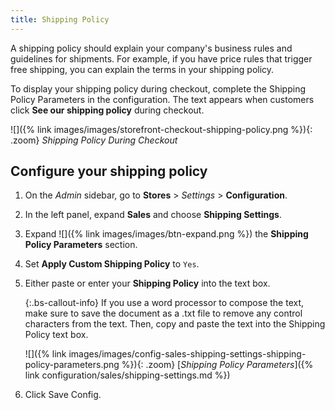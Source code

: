 ```yaml
---
title: Shipping Policy
---
```


A shipping policy should explain your company's business rules and guidelines for shipments. For example, if you have price rules that trigger free shipping, you can explain the terms in your shipping policy.

To display your shipping policy during checkout, complete the Shipping Policy Parameters in the configuration. The text appears when customers click **See our shipping policy** during checkout.

![]({% link images/images/storefront-checkout-shipping-policy.png %}){: .zoom}
_Shipping Policy During Checkout_

## Configure your shipping policy

1. On the _Admin_ sidebar, go to **Stores** > _Settings_ > **Configuration**.

1. In the left panel, expand **Sales** and choose **Shipping Settings**.

1. Expand ![]({% link images/images/btn-expand.png %}) the **Shipping Policy Parameters** section.

1. Set **Apply Custom Shipping Policy** to `Yes`.

1. Either paste or enter your **Shipping Policy** into the text box.

   {:.bs-callout-info}
   If you use a word processor to compose the text, make sure to save the document as a .txt file to remove any control characters from the text. Then, copy and paste the text into the Shipping Policy text box.

   ![]({% link images/images/config-sales-shipping-settings-shipping-policy-parameters.png %}){: .zoom}
   [_Shipping Policy Parameters_]({% link configuration/sales/shipping-settings.md %})

1. Click <span class="btn">Save Config</span>.

